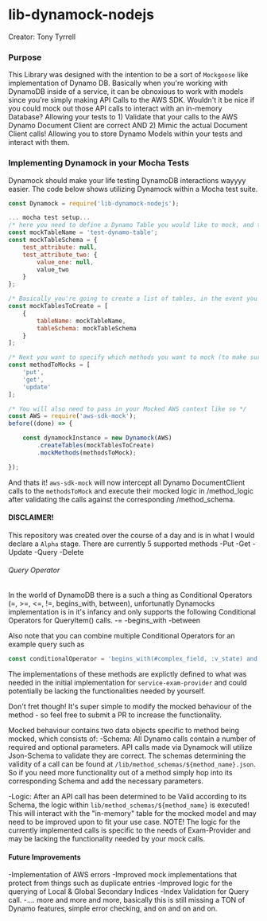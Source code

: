 # lib-dynamock-nodejs
Creator: Tony Tyrrell

### Purpose
This Library was designed with the intention to be a sort of `Mockgoose` like implementation of Dynamo DB. Basically when you're working with DynamoDB inside of a service, it can be obnoxious to
work with models since you're simply making API Calls to the AWS SDK. Wouldn't it be nice if you could mock out those API calls to interact with an in-memory Database? Allowing your tests to 1) Validate that your
calls to the AWS Dynamo Document Client are correct AND 2) Mimic the actual Document Client calls! Allowing you to store Dynamo Models within your tests and interact with them.




### Implementing Dynamock in your Mocha Tests
Dynamock should make your life testing DynamoDB interactions wayyyy easier. The code below shows utilizing Dynamock within a Mocha test suite.

```javascript
const Dynamock = require('lib-dynamock-nodejs');

... mocha test setup...
/* here you need to define a Dynamo Table you would like to mock, and the corresponding Model "Schema" (all values should be null) */
const mockTableName = 'test-dynamo-table';
const mockTableSchema = {
    test_attribute: null,
    test_attribute_two: {
        value_one: null,
        value_two
    }
};

/* Basically you're going to create a list of tables, in the event you wanted to mock out multiple test tables in a single suite. */
const mockTablesToCreate = [
    {
        tableName: mockTableName,
        tableSchema: mockTableSchema
    }
];

/* Next you want to specify which methods you want to mock (to make sure Dynamock supports them...)*/
const methodToMocks = [
    'put',
    'get',
    'update'
];

/* You will also need to pass in your Mocked AWS context like so */
const AWS = require('aws-sdk-mock');
before((done) => {

    const dynamockInstance = new Dynamock(AWS)
        .createTables(mockTablesToCreate)
        .mockMethods(methodsToMock);

});
```

And thats it! `aws-sdk-mock` will now intercept all Dynamo DocumentClient calls to the `methodsToMock` and execute their mocked logic in /method_logic after validating the calls against the corresponding /method_schema.

#### DISCLAIMER!
This repository was created over the course of a day and is in what I would declare a `Alpha` stage. There are currently 5 supported methods
  -Put
  -Get
  -Update
  -Query
  -Delete

###### Query Operator
In the world of DynamoDB there is a such a thing as Conditional Operators (=, >=, <=, !=, begins_with, between), unfortunatly Dynamocks implementation is in it's infancy
and only supports the following Conditional Operators for QueryItem() calls.
  -=
  -begins_with
  -between

Also note that you can combine multiple Conditional Operators for an example query such as

```javascript
const conditionalOperator = 'begins_with(#complex_field, :v_state) and #complex_field between :v_start and :v_stop';
```


The implementations of these methods are explictly defined to what was needed in the initial implementation for `service-exam-provider` and could potentially be lacking the functionalities needed by yourself.

Don't fret though! It's super simple to modify the mocked behaviour of the method - so feel free to submit a PR to increase the functionality.

Mocked behaviour contains two data objects specific to method being mocked, which consists of:
  -Schema: All Dynamo calls contain a number of required and optional parameters. API calls made via Dynamock will utilize Json-Schema to validate they are correct. The schemas determining the validity of a call can be found at
  `/lib/method_schemas/${method_name}.json`. So if you need more functionality out of a method simply hop into its corresponding Schema and add the necessary parameters.

  -Logic: After an API call has been determined to be Valid according to its Schema, the logic within `lib/method_schemas/${method_name}` is executed! This will interact with the "in-memory" table for the mocked model and may
  need to be improved upon to fit your use case. NOTE! The logic for the currently implemented calls is specific to the needs of Exam-Provider and may be lacking the functionality needed by your mock calls.


#### Future Improvements
  -Implementation of AWS errors
  -Improved mock implementations that protect from things such as duplicate entries
  -Improved logic for the querying of Local & Global Secondary Indices
  -Index Validation for Query call.
  -.... more and more and more, basically this is still missing a TON of Dynamo features, simple error checking, and on and on and on.
